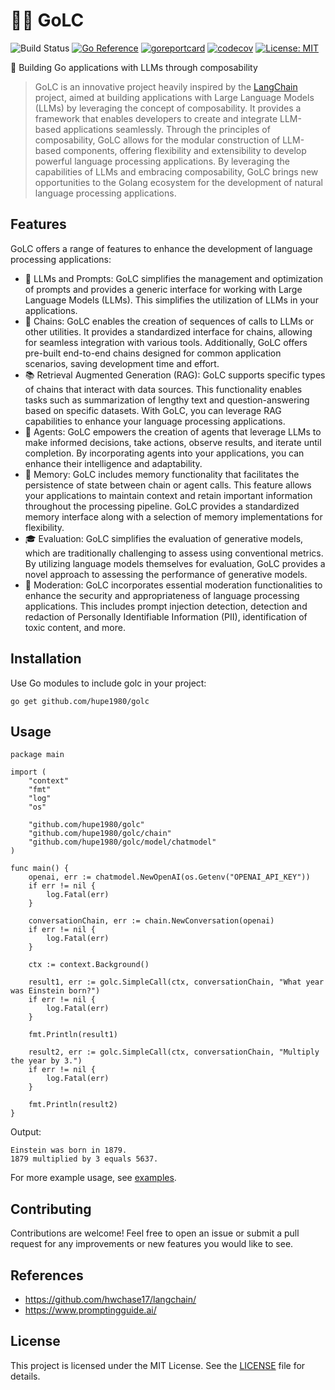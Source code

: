 # 🦜️🔗 GoLC
![Build Status](https://github.com/hupe1980/golc/workflows/build/badge.svg) 
[![Go Reference](https://pkg.go.dev/badge/github.com/hupe1980/golc.svg)](https://pkg.go.dev/github.com/hupe1980/golc)
[![goreportcard](https://goreportcard.com/badge/github.com/hupe1980/golc)](https://goreportcard.com/report/github.com/hupe1980/golc)
[![codecov](https://codecov.io/gh/hupe1980/golc/branch/main/graph/badge.svg?token=Y4N7H8557X)](https://codecov.io/gh/hupe1980/golc)
[![License: MIT](https://img.shields.io/badge/License-MIT-yellow.svg)](https://opensource.org/licenses/MIT)

🚀 Building Go applications with LLMs through composability
> GoLC is an innovative project heavily inspired by the [LangChain](https://github.com/hwchase17/langchain/tree/master) project, aimed at building applications with Large Language Models (LLMs) by leveraging the concept of composability. It provides a framework that enables developers to create and integrate LLM-based applications seamlessly. Through the principles of composability, GoLC allows for the modular construction of LLM-based components, offering flexibility and extensibility to develop powerful language processing applications. By leveraging the capabilities of LLMs and embracing composability, GoLC brings new opportunities to the Golang ecosystem for the development of natural language processing applications.

## Features
GoLC offers a range of features to enhance the development of language processing applications:

- 📃 LLMs and Prompts: GoLC simplifies the management and optimization of prompts and provides a generic interface for working with Large Language Models (LLMs). This simplifies the utilization of LLMs in your applications.
- 🔗 Chains: GoLC enables the creation of sequences of calls to LLMs or other utilities. It provides a standardized interface for chains, allowing for seamless integration with various tools. Additionally, GoLC offers pre-built end-to-end chains designed for common application scenarios, saving development time and effort.
- 📚 Retrieval Augmented Generation (RAG): GoLC supports specific types of chains that interact with data sources. This functionality enables tasks such as summarization of lengthy text and question-answering based on specific datasets. With GoLC, you can leverage RAG capabilities to enhance your language processing applications.
- 🤖 Agents: GoLC empowers the creation of agents that leverage LLMs to make informed decisions, take actions, observe results, and iterate until completion. By incorporating agents into your applications, you can enhance their intelligence and adaptability.
- 🧠 Memory: GoLC includes memory functionality that facilitates the persistence of state between chain or agent calls. This feature allows your applications to maintain context and retain important information throughout the processing pipeline. GoLC provides a standardized memory interface along with a selection of memory implementations for flexibility.
- 🎓 Evaluation: GoLC simplifies the evaluation of generative models, which are traditionally challenging to assess using conventional metrics. By utilizing language models themselves for evaluation, GoLC provides a novel approach to assessing the performance of generative models.
- 🚓 Moderation: GoLC incorporates essential moderation functionalities to enhance the security and appropriateness of language processing applications. This includes prompt injection detection, detection and redaction of Personally Identifiable Information (PII), identification of toxic content, and more.

## Installation
Use Go modules to include golc in your project:
```
go get github.com/hupe1980/golc
```

## Usage
```golang
package main

import (
	"context"
	"fmt"
	"log"
	"os"

	"github.com/hupe1980/golc"
	"github.com/hupe1980/golc/chain"
	"github.com/hupe1980/golc/model/chatmodel"
)

func main() {
	openai, err := chatmodel.NewOpenAI(os.Getenv("OPENAI_API_KEY"))
	if err != nil {
		log.Fatal(err)
	}

	conversationChain, err := chain.NewConversation(openai)
	if err != nil {
		log.Fatal(err)
	}

	ctx := context.Background()

	result1, err := golc.SimpleCall(ctx, conversationChain, "What year was Einstein born?")
	if err != nil {
		log.Fatal(err)
	}

	fmt.Println(result1)

	result2, err := golc.SimpleCall(ctx, conversationChain, "Multiply the year by 3.")
	if err != nil {
		log.Fatal(err)
	}

	fmt.Println(result2)
}
```
Output:
```text
Einstein was born in 1879.
1879 multiplied by 3 equals 5637.
```

For more example usage, see [examples](./examples).

## Contributing
Contributions are welcome! Feel free to open an issue or submit a pull request for any improvements or new features you would like to see.

## References
- https://github.com/hwchase17/langchain/
- https://www.promptingguide.ai/

## License
This project is licensed under the MIT License. See the [LICENSE](./LICENSE) file for details.


